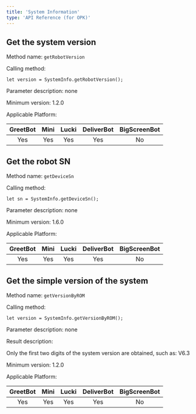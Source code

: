 ```yaml
---
title: 'System Information'
type: 'API Reference (for OPK)'
---
```


## Get the system version
Method name: `getRobotVersion`

Calling method:
```
let version = SystemInfo.getRobotVersion();
```

Parameter description: none

Minimum version: 1.2.0

Applicable Platform:

<div class="fixed-table bordered-table">

|GreetBot|Mini|Lucki|DeliverBot|BigScreenBot|
|:-:|:-:|:-:|:-:|:-:|
|Yes|Yes|Yes|Yes|No|

</div>

## Get the robot SN
Method name: `getDeviceSn`

Calling method:
```
let sn = SystemInfo.getDeviceSn();
```

Parameter description: none

Minimum version: 1.6.0

Applicable Platform:

<div class="fixed-table bordered-table">

|GreetBot|Mini|Lucki|DeliverBot|BigScreenBot|
|:-:|:-:|:-:|:-:|:-:|
|Yes|Yes|Yes|Yes|No|

</div>

## Get the simple version of the system
Method name: `getVersionByROM`

Calling method:
```
let version = SystemInfo.getVersionByROM();
```

Parameter description: none

Result description:

Only the first two digits of the system version are obtained, such as: V6.3

Minimum version: 1.2.0

Applicable Platform:

<div class="fixed-table bordered-table">

|GreetBot|Mini|Lucki|DeliverBot|BigScreenBot|
|:-:|:-:|:-:|:-:|:-:|
|Yes|Yes|Yes|Yes|No|

</div>
